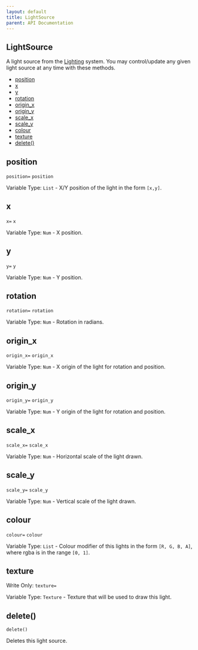 ```yaml
---
layout: default
title: LightSource
parent: API Documentation
---
```


## LightSource
A light source from the [Lighting](#Lighting) system. You may control/update
any given light source at any time with these methods.

+ [position](#position)
+ [x](#x)
+ [y](#y)
+ [rotation](#rotation)
+ [origin_x](#origin_x)
+ [origin_y](#origin_y)
+ [scale_x](#scale_x)
+ [scale_y](#scale_y)
+ [colour](#colour)
+ [texture](#texture)
+ [delete()](#delete)

## position
`position=` `position`

Variable Type: `List` - X/Y position of the light in the form `[x,y]`.

## x
`x=` `x`

Variable Type: `Num` - X position.

## y
`y=` `y`

Variable Type: `Num` - Y position.

## rotation
`rotation=` `rotation`

Variable Type: `Num` - Rotation in radians.

## origin_x
`origin_x=` `origin_x`

Variable Type: `Num` - X origin of the light for rotation and position.

## origin_y
`origin_y=` `origin_y`

Variable Type: `Num` - Y origin of the light for rotation and position.

## scale_x
`scale_x=` `scale_x`

Variable Type: `Num` - Horizontal scale of the light drawn.

## scale_y
`scale_y=` `scale_y`

Variable Type: `Num` - Vertical scale of the light drawn.

## colour
`colour=` `colour`

Variable Type: `List` - Colour modifier of this lights in the form `[R, G, B, A]`, where rgba is in the range `[0, 1]`.

## texture
Write Only: `texture=`

Variable Type: `Texture` - Texture that will be used to draw this light.

## delete()
`delete()`

Deletes this light source.